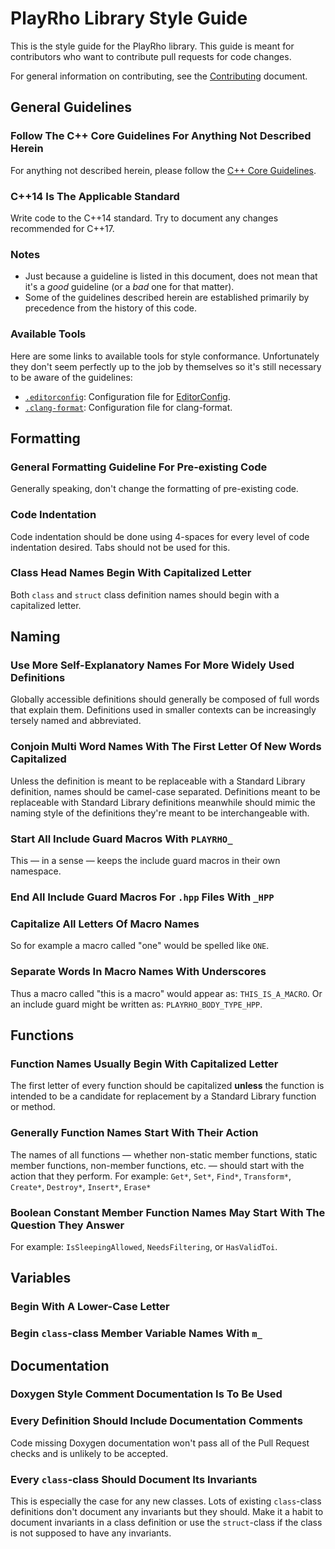 # PlayRho Library Style Guide

This is the style guide for the PlayRho library. This guide is meant for contributors who want to contribute pull requests for code changes.

For general information on contributing, see the [Contributing](../CONTRIBUTING.md) document.

## General Guidelines

### Follow The C++ Core Guidelines For Anything Not Described Herein
For anything not described herein, please follow the [C++ Core Guidelines](https://github.com/isocpp/CppCoreGuidelines/blob/master/CppCoreGuidelines.md).

### C++14 Is The Applicable Standard
Write code to the C++14 standard. Try to document any changes recommended for C++17.

### Notes

- Just because a guideline is listed in this document, does not mean that it's a *good* guideline (or a *bad* one for that matter).
- Some of the guidelines described herein are established primarily by precedence from the history of this code.

### Available Tools

Here are some links to available tools for style conformance. Unfortunately they don't seem perfectly up to the job by themselves so it's still necessary to be aware of the guidelines:

- [`.editorconfig`](../.editorconfig): Configuration file for [EditorConfig](http://editorconfig.org).
- [`.clang-format`](../.clang-format): Configuration file for clang-format.

## Formatting

### General Formatting Guideline For Pre-existing Code
Generally speaking, don't change the formatting of pre-existing code.

### Code Indentation
Code indentation should be done using 4-spaces for every level of code indentation desired. Tabs should not be used for this.

### Class Head Names Begin With Capitalized Letter
Both `class` and `struct` class definition names should begin with a capitalized letter.

## Naming

### Use More Self-Explanatory Names For More Widely Used Definitions
Globally accessible definitions should generally be composed of full words that explain them. Definitions used in smaller contexts can be increasingly tersely named and abbreviated.

### Conjoin Multi Word Names With The First Letter Of New Words Capitalized
Unless the definition is meant to be replaceable with a Standard Library definition, names should be camel-case separated. Definitions meant to be replaceable with Standard Library definitions meanwhile should mimic the naming style of the definitions they're meant to be interchangeable with.

### Start All Include Guard Macros With `PLAYRHO_`
This &mdash; in a sense &mdash; keeps the include guard macros in their own namespace.

### End All Include Guard Macros For `.hpp` Files With `_HPP`

### Capitalize All Letters Of Macro Names
So for example a macro called "one" would be spelled like `ONE`.

### Separate Words In Macro Names With Underscores
Thus a macro called "this is a macro" would appear as: `THIS_IS_A_MACRO`. Or an include guard might be written as: `PLAYRHO_BODY_TYPE_HPP`.

## Functions

### Function Names Usually Begin With Capitalized Letter
The first letter of every function should be capitalized **unless** the function is intended to be a candidate for replacement by a Standard Library function or method.

### Generally Function Names Start With Their Action
The names of all functions &mdash; whether non-static member functions, static member functions, non-member functions, etc. &mdash; should start with the action that they perform. For example: `Get*`, `Set*`, `Find*`, `Transform*`, `Create*`, `Destroy*`, `Insert*`, `Erase*`

### Boolean Constant Member Function Names May Start With The Question They Answer
For example: `IsSleepingAllowed`, `NeedsFiltering`, or `HasValidToi`.

## Variables

### Begin With A Lower-Case Letter

### Begin `class`-class Member Variable Names With `m_`

## Documentation

### Doxygen Style Comment Documentation Is To Be Used

### Every Definition Should Include Documentation Comments
Code missing Doxygen documentation won't pass all of the Pull Request checks and is unlikely to be accepted.

### Every `class`-class Should Document Its Invariants
This is especially the case for any new classes. Lots of existing `class`-class definitions don't document any invariants but they should. Make it a habit to document invariants in a class definition or use the `struct`-class if the class is not supposed to have any invariants.
